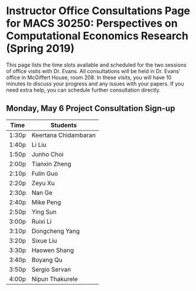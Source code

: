 # Instructor Office Consultations Page for MACS 30250: Perspectives on Computational Economics Research (Spring 2019)


This page lists the time slots available and scheduled for the two sessions of office visits with Dr. Evans. All consultations will be held in Dr. Evans' office in McGiffert House, room 208. In these visits, you will have 10 minutes to discuss your progress and any issues with your papers. If you need extra help, you can schedule further consultation directly.


## Monday, May 6 Project Consultation Sign-up

| Time  | Students             |
|-------|----------------------|
| 1:30p | Keertana Chidambaran |
| 1:40p | Li Liu               |
| 1:50p | Junho Choi           |
| 2:00p | Tianxin Zheng        |
| 2:10p | Fulin Guo            |
| 2:20p | Zeyu Xu              |
| 2:30p | Nan Ge               |
| 2:40p | Mike Peng            |
| 2:50p | Ying Sun             |
| 3:00p | Ruixi Li             |
| 3:10p | Dongcheng Yang       |
| 3:20p | Sixue Liu            |
| 3:30p | Haowen Shang         |
| 3:40p | Boyang Qu            |
| 3:50p | Sergio Servan        |
| 4:00p | Nipun Thakurele      |
